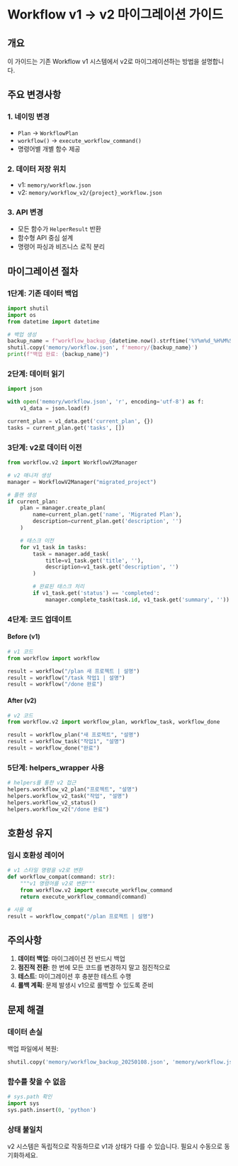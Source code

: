 # Workflow v1 → v2 마이그레이션 가이드

## 개요
이 가이드는 기존 Workflow v1 시스템에서 v2로 마이그레이션하는 방법을 설명합니다.

## 주요 변경사항

### 1. 네이밍 변경
- `Plan` → `WorkflowPlan`
- `workflow()` → `execute_workflow_command()`
- 명령어별 개별 함수 제공

### 2. 데이터 저장 위치
- v1: `memory/workflow.json`
- v2: `memory/workflow_v2/{project}_workflow.json`

### 3. API 변경
- 모든 함수가 `HelperResult` 반환
- 함수형 API 중심 설계
- 명령어 파싱과 비즈니스 로직 분리

## 마이그레이션 절차

### 1단계: 기존 데이터 백업
```python
import shutil
import os
from datetime import datetime

# 백업 생성
backup_name = f"workflow_backup_{datetime.now().strftime('%Y%m%d_%H%M%S')}.json"
shutil.copy('memory/workflow.json', f'memory/{backup_name}')
print(f"백업 완료: {backup_name}")
```

### 2단계: 데이터 읽기
```python
import json

with open('memory/workflow.json', 'r', encoding='utf-8') as f:
    v1_data = json.load(f)

current_plan = v1_data.get('current_plan', {})
tasks = current_plan.get('tasks', [])
```

### 3단계: v2로 데이터 이전
```python
from workflow.v2 import WorkflowV2Manager

# v2 매니저 생성
manager = WorkflowV2Manager("migrated_project")

# 플랜 생성
if current_plan:
    plan = manager.create_plan(
        name=current_plan.get('name', 'Migrated Plan'),
        description=current_plan.get('description', '')
    )

    # 태스크 이전
    for v1_task in tasks:
        task = manager.add_task(
            title=v1_task.get('title', ''),
            description=v1_task.get('description', '')
        )

        # 완료된 태스크 처리
        if v1_task.get('status') == 'completed':
            manager.complete_task(task.id, v1_task.get('summary', ''))
```

### 4단계: 코드 업데이트

#### Before (v1)
```python
# v1 코드
from workflow import workflow

result = workflow("/plan 새 프로젝트 | 설명")
result = workflow("/task 작업1 | 설명")
result = workflow("/done 완료")
```

#### After (v2)
```python
# v2 코드
from workflow.v2 import workflow_plan, workflow_task, workflow_done

result = workflow_plan("새 프로젝트", "설명")
result = workflow_task("작업1", "설명")
result = workflow_done("완료")
```

### 5단계: helpers_wrapper 사용
```python
# helpers를 통한 v2 접근
helpers.workflow_v2_plan("프로젝트", "설명")
helpers.workflow_v2_task("작업", "설명")
helpers.workflow_v2_status()
helpers.workflow_v2("/done 완료")
```

## 호환성 유지

### 임시 호환성 레이어
```python
# v1 스타일 명령을 v2로 변환
def workflow_compat(command: str):
    """v1 명령어를 v2로 변환"""
    from workflow.v2 import execute_workflow_command
    return execute_workflow_command(command)

# 사용 예
result = workflow_compat("/plan 프로젝트 | 설명")
```

## 주의사항

1. **데이터 백업**: 마이그레이션 전 반드시 백업
2. **점진적 전환**: 한 번에 모든 코드를 변경하지 말고 점진적으로
3. **테스트**: 마이그레이션 후 충분한 테스트 수행
4. **롤백 계획**: 문제 발생시 v1으로 롤백할 수 있도록 준비

## 문제 해결

### 데이터 손실
백업 파일에서 복원:
```python
shutil.copy('memory/workflow_backup_20250108.json', 'memory/workflow.json')
```

### 함수를 찾을 수 없음
```python
# sys.path 확인
import sys
sys.path.insert(0, 'python')
```

### 상태 불일치
v2 시스템은 독립적으로 작동하므로 v1과 상태가 다를 수 있습니다.
필요시 수동으로 동기화하세요.
